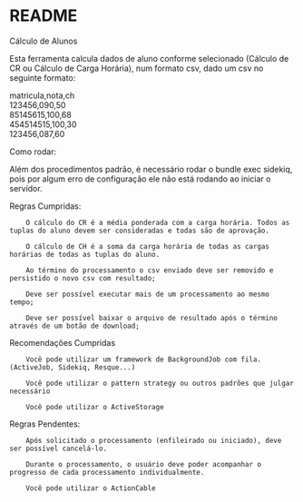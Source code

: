 # README

Cálculo de Alunos

Esta ferramenta calcula dados de aluno conforme selecionado (Cálculo de CR ou Cálculo de Carga Horária), num formato csv, dado um csv no seguinte formato:

matricula,nota,ch\
123456,090,50\
85145615,100,68\
454514515,100,30\
123456,087,60

Como rodar:

 Além dos procedimentos padrão, é necessário rodar o bundle exec sidekiq, pois por algum erro de configuração ele não está rodando ao iniciar o servidor.
 
 
Regras Cumpridas:

        O cálculo do CR é a média ponderada com a carga horária. Todos as tuplas do aluno devem ser consideradas e todas são de aprovação.

        O cálculo de CH é a soma da carga horária de todas as cargas horárias de todas as tuplas do aluno.

        Ao término do processamento o csv enviado deve ser removido e persistido o novo csv com resultado;
        
        Deve ser possível executar mais de um processamento ao mesmo tempo;

        Deve ser possível baixar o arquivo de resultado após o término através de um botão de download;


Recomendações Cumpridas

        Você pode utilizar um framework de BackgroundJob com fila. (ActiveJob, Sidekiq, Resque...)

        Você pode utilizar o pattern strategy ou outros padrões que julgar necessário

        Você pode utilizar o ActiveStorage
        
Regras Pendentes:
        
        Após solicitado o processamento (enfileirado ou iniciado), deve ser possível cancelá-lo.
        
        Durante o processamento, o usuário deve poder acompanhar o progresso de cada processamento individualmente.
        
        Você pode utilizar o ActionCable
